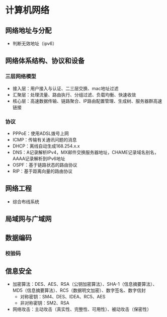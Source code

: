 # 计算机网络

## 网络地址与分配
- 判断无效地址（ipv6）

## 网络体系结构、协议和设备
### 三层网络模型
- 接入层：用户接入与认证、二三层交换、mac地址过滤
- 汇聚层：处理流量、路由执行、分组过滤、负载均衡、快速收敛
- 核心层：高速数据传输、链路聚合、IP路由配置管理、生成树、服务器群高速链接

### 协议
- PPPoE：使用ADSL拨号上网
- ICMP：传输有关通讯问题的消息
- DHCP：离线自动生成168.254.x.x
- DNS：A记录解析IPv4，MX邮件交换服务器地址，CHAME记录域名别名，AAAA记录解析到IPv6地址
- OSPF：基于链路状态的路由协议
- RIP：基于距离向量的路由协议
## 网络工程
- 综合布线系统

## 局域网与广域网

## 数据编码
### 校验码

## 信息安全
- 加密算法：DES、AES、RSA（公钥加密算法）、SHA-1（信息摘要算法）、MD5（信息摘要算法）、RC5（数据明文加密）、数字签名、数字信封
  - 对称密钥：SM4、DES、IDEA、RC5、AES
  - 非对称密钥：SM2、RSA
- 网络攻击：主动攻击（真实性、完整性、可用性）、被动攻击（保密性）

